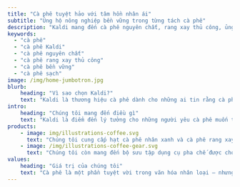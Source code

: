 ```yaml
---
title: "Cà phê tuyệt hảo với tâm hồn nhân ái"
subtitle: "Ủng hộ nông nghiệp bền vững trong từng tách cà phê"
description: "Kaldi mang đến cà phê nguyên chất, rang xay thủ công, ủng hộ nông nghiệp bền vững và kết nối cộng đồng yêu cà phê Việt Nam."
keywords: 
  - "cà phê"
  - "cà phê Kaldi"
  - "cà phê nguyên chất"
  - "cà phê rang xay thủ công"
  - "cà phê bền vững"
  - "cà phê sạch"
image: /img/home-jumbotron.jpg
blurb:
    heading: "Vì sao chọn Kaldi?"
    text: "Kaldi là thương hiệu cà phê dành cho những ai tin rằng cà phê ngon không chỉ cần hương vị tuyệt vời mà còn phải mang lại giá trị tốt đẹp cho cộng đồng. Chúng tôi thu mua hạt cà phê trực tiếp từ các nông hộ nhỏ, canh tác bền vững, và đảm bảo một phần lợi nhuận được tái đầu tư để phát triển chính cộng đồng đó."
intro:
    heading: "Chúng tôi mang đến điều gì"
    text: "Kaldi là điểm đến lý tưởng cho những người yêu cà phê muốn tìm hiểu về nguồn gốc ly cà phê của mình và ủng hộ người nông dân trồng nên nó. Chúng tôi trân trọng từng công đoạn — từ canh tác, rang xay đến pha chế — và sẵn sàng chia sẻ niềm đam mê ấy đến mọi khách hàng."
products:
    - image: img/illustrations-coffee.svg
      text: "Chúng tôi cung cấp hạt cà phê nhân xanh và cà phê rang xay được thu mua trực tiếp từ các nông hộ độc lập và hợp tác xã nông nghiệp. Kaldi tự hào mang đến nhiều loại cà phê được trồng với sự trân trọng môi trường và cộng đồng địa phương. Hãy xem các bài viết mới nhất hoặc liên hệ với chúng tôi để biết thêm chi tiết về các loại cà phê hiện có."
    - image: /img/illustrations-coffee-gear.svg
      text: "Chúng tôi còn mang đến bộ sưu tập dụng cụ pha chế được chọn lọc kỹ lưỡng, phù hợp cho mọi gu thưởng thức và cấp độ kinh nghiệm. Dù bạn là người tự rang hạt tại nhà hay vừa mua chiếc French Press đầu tiên, chắc chắn bạn sẽ tìm thấy dụng cụ yêu thích tại cửa hàng Kaldi."
values:
    heading: "Giá trị của chúng tôi"
    text: "Cà phê là một phần tuyệt vời trong văn hóa nhân loại — nhưng cũng mang trong mình mặt tối của chủ nghĩa thực dân và sự khai thác thiên nhiên vô độ. Kaldi mong muốn thay đổi điều đó, đưa thương mại cà phê trở lại đúng với bản chất đáng tự hào của nó: thức uống gắn kết, truyền cảm hứng và tôn vinh con người."
---
```

